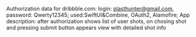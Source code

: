 Authorization data for dribbble.com:
login: plasthunter@gmail.com,
password: Qwerty12345;
used:SwiftUI&Combine, OAuth2, Alamofire;
App description: after authorization shows list of user shots, on chosing shot and pressing submit button appears view with detailed shot info
